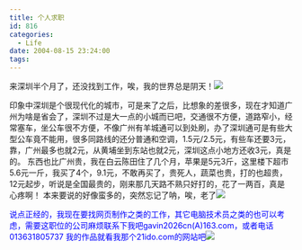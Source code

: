 ```yaml
---
title: 个人求职
id: 816
categories:
  - Life
date: 2004-08-15 23:24:00
tags:
---
```


来深圳半个月了，还没找到工作，唉，我的世界总是阴天！![](/images/2004/08/15_12737.gif)

印象中深圳是个很现代化的城市，可是来了之后，比想象的差很多，现在才知道广州为啥是省会了，深圳不过是大一点的小城而已吧，交通很不方便，道路窄小，经常塞车，坐公车很不方便，不像广州有羊城通可以到处刷，办了深圳通可是有些大型公车竟不能用，很多同路线的还分普通和空调，1.5元/2.5元，有些车还要3元，靠，广州最多也就2元，从黄埔坐到东站也就2元，深圳这点小地方还收3元，真是的。
东西也比广州贵，我在白云陈田住了几个月，苹果是5元3斤，这里楼下超市5.6元一斤，我买了4个，9.1元，不敢再买了，贵死人，蔬菜也贵，打的也超贵，12元起步，听说是全国最贵的，刚来那几天路不熟只好打的，花了一两百，真是心疼啊！
本来要说的好像蛮多的，突然忘记了呐，唉，老了![](/images/2003/12/31_12731.gif)

<span style="COLOR: blue">说点正经的，我现在要找网页制作之类的工作，其它电脑技术员之类的也可以考虑，需要这职位的公司麻烦联系下我吧gavin2026cn(A)163.com，或者电话013631805737
我的作品就看我那个21ido.com的网站吧</span>![](/images/2007/08/23_em016_7586.gif)